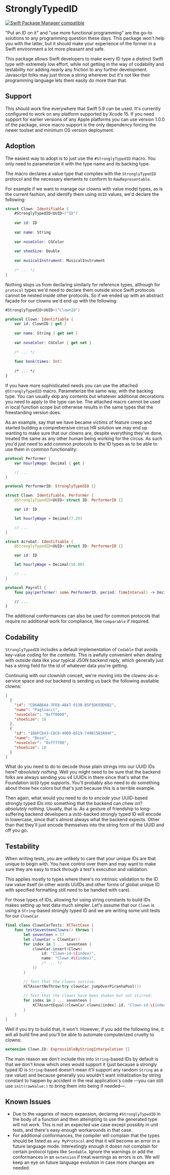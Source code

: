 # StronglyTypedID
[![Swift Package Manager compatible](https://img.shields.io/badge/SPM-compatible-4BC51D.svg?style=flat)](https://github.com/apple/swift-package-manager)

"Put an ID on it" and "use more functional programming" are the go-to solutions to any programming question these days.
This package won't help you with the latter, but it should make your experience of the former in a Swift environment a
lot more pleasant and safe.

This package allows Swift developers to make every ID type a distinct Swift type with extremely low effort, while not
getting in the way of codability and testability nor adding nearly any friction to any further development. Javascript
folks may just throw a string wherever but it's not like their programming language lets them easily do more than that.

## Support

This should work fine everywhere that Swift 5.9 can be used. It's currently configured to work on any platform supported
by Xcode 15. If you need support for earlier versions of any Apple platforms you can use version 1.0.0 of the package,
since macro support is the only dependency forcing the newer toolset and minimum OS version deployment.

## Adoption

The easiest way to adopt is to just use the `#StronglyTypedID` macro. You only need to parameterize it with the type
name and its backing type.

The macro declares a value type that complies with the `StronglyTypedID` protocol and the necessary elements to
conform to `RawRepresentable`.

For example if we want to manage our clowns with value model types, as is the current fashion, and identify them using
`UUID` values, we'd declare the following:
 
```swift
struct Clown: Identifiable {
    #StronglyTypedID<UUID>("ID")
    
    var id: ID
    
    var name: String
    
    var noseColor: CGColor
    
    var shoeSize: Double
    
    var musicalInstrument: MusicalInstrument
    
    /* ... */
} 
```

Nothing stops us from declaring similarly for reference types, although for `protocol` types we'd need to declare them
outside since Swift protocols cannot be nested inside other protocols. So if we ended up with an abstract façade for our
clowns we'd end up with the following:

```swift
#StronglyTypedID<UUID>("ClownID")

protocol Clown: Identifiable {
    var id: ClownID { get }
    
    var name: String { get set }
    
    var noseColor: CGColor { get set }
    
    /* ... */
    
    func honk(times: Int)
    
    /* ... */
}
```

If you have more sophisticated needs you can use the attached ``@StronglyTypedID`` macro. Parameterize the same way,
with the backing type. You can usually skip any contents but whatever additional decorations you need to apply to the
type can be. The attached macro cannot be used in local function scope but otherwise results in the same types that
the freestanding version does.

As an example, say that we have became victims of feature creep and started building a comprehensive circus HR solution
we may end up wanting to make sure that our clowns are, despite everything they've done, treated the same as any other
human being working for the circus. As such you'd just need to add common protocols to the ID types as to be able to use
them in common functionality:

```swift
protocol Performer {
    var hourlyWage: Decimal { get }

    // ...
}

protocol PerformerID: StronglyTypedID {}

struct Clown: Identifiable, Performer {
    @StronglyTypedID<UUID> struct ID: PerformerID {}

    var id: ID

    let hourlyWage = Decimal(7.25)

    // ...
}

struct Acrobat: Identifiable {
    @StronglyTypedID<UUID> struct ID: PerformerID {}

    var id: ID

    let hourlyWage = Decimal(50.00)

    // ...
}

protocol Payroll {
    func pay(performer: some PerformerID, period: TimeInterval) -> Decimal

    // ...
}
```

The additional conformances can also be used for common protocols that require no additional work for compliance, like
`Comparable` if required.

## Codability

`StronglyTypedID` includes a default implementation of `Codable` that avoids key-value coding for the contents. This is
awfully convenient when dealing with outside data like your typical JSON backend reply, which generally just has a
string field for the id of whatever data you're getting.

Continuing with our clownish conceit, we're moving into the clowns-as-a-service space and our backend is sending us back
the following available clowns:

```json
[
  {
    "id": "CD6AB6A4-3FE8-4B47-913B-B5F5D65DD6B2",
    "name": "Pagliacci",
    "noseColor": "0xff0000",
    "shoeSize": 18
  },
  {
    "id": "1DAFCD43-C8C8-40D9-B519-749B15B3A94F",
    "name": "Bozo",
    "noseColor": "0xffff00",
    "shoeSize": 10
  }
]
```

What do you need to do to decode those plain strings into our UUID IDs here? _absolutely nothing_. Well you might need
to be sure that the backend folks are always sending you v4 UUIDs in there since that's what the Foundation `UUID` type
supports. You'll probably also need to do something about those hex colors but that's just because this is a terrible
example.

Then again, what would you need to do to _encode_ your UUID-based strongly typed IDs into something that the backend can
chew on? _absolutely nothing_. Usually, that is. As a gesture of friendship to long-suffering backend developers a
`UUID`-backed strongly typed ID will encode in lowercase, since that's almost always what the backend expects. Other
than that they'll just encode themselves into the string form of the UUID and off you go.

## Testability

When writing tests, you are unlikely to care that your unique IDs are that unique to begin with. You have control over
them and may want to make sure they are easy to track through a test's execution and validation.

This applies mostly to types where there's no intrinsic validation to the ID raw value itself (in other words UUIDs
and other forms of global unique ID with specified formatting still need to be handled with care).

For those types of IDs, allowing for using string constants to build IDs makes setting up test data much simpler. Let's
assume that our `Clown` is using a `String`-based strongly typed ID and we are writing some unit tests for our
`ClownCar`

```swift
final class ClownCarTests: XCTestCase {
    func testSeventeenClowns() throws {
        let seventeen = 17
        let clownCar = ClownCar()
        for index in 1 ... seventeen {
            clownCar.insert(Clown(
                id: "Clown-id-\(index)",
                name: "Clown #\(index)",
                /* ... */
            ))
        }

        // Test that the clowns survive.
        XCTAssertNoThrow(try clownCar.jumpOverPiranhaPool())
        
        // Test that the clowns have been shaken but not stirred:
        for index in 1 ... seventeen {
            XCTAssertEqual(clownCar.clowns[index].id, "Clown-id-\(index)")
        }
    }
}
```

Well if you try to build that, it won't. However, if you add the following line, it will all build fine and you'll be
able to automate computerized cruelty to clowns:

```swift
extension Clown.ID: ExpressibleByStringInterpolation {}
```

The main reason we don't include this into `String`-based IDs by default is that we don't know which ones would support
it (just because a strongly typed ID is `String`-based doesn't mean it'll support any random `String` as a raw value)
and because generally you wouldn't want initialization by string constant to happen by accident in the real
application's code —you can still use `init(rawValue:)` to bring them into being if needed—.

## Known Issues

* Due to the vagaries of macro expansion, declaring `#StronglyTypedID` in the body of a function and then attempting to
use the generated type will not work. This is not an expected use case except possibly in unit tests, and there's easy
enough workarounds in that case. 
* For additional conformances, the compiler will complain that the types should be listed as `any MyProtocol` and that
it will become an error in a future language mode. Interestingly enough it doesn not complain for certain protocol types
like `Sendable`. Ignore the warnings or add the conformances in an `extension` if treat warnings as errors is on. We
will keep an eye on future language evolution in case more changes are needed.
